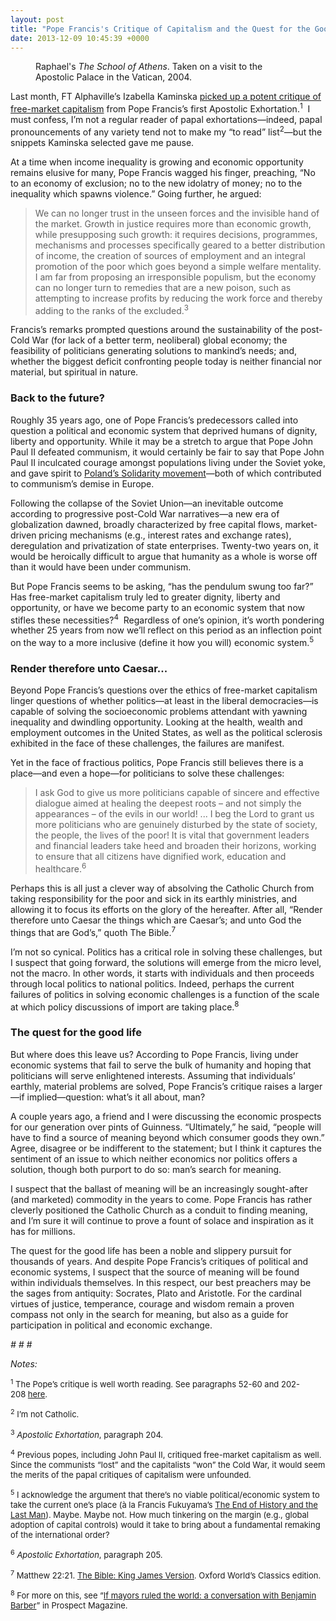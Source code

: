 ```yaml
---
layout: post
title: "Pope Francis's Critique of Capitalism and the Quest for the Good Life"
date: 2013-12-09 10:45:39 +0000
---
```


<!-- wp:image {"align":"center"} -->
<figure class="wp-block-image aligncenter"><a href="http://unpassagio.files.wordpress.com/2013/12/europe_0769.jpg"><img src="http://unpassagio.files.wordpress.com/2013/12/europe_0769.jpg?w=487" alt="" /></a><figcaption class="wp-element-caption">Raphael's <i>The School of Athens</i>. Taken on a visit to the Apostolic Palace in the Vatican, 2004.</figcaption></figure>
<!-- /wp:image -->

<!-- wp:paragraph {"style":{"elements":{"link":{"color":{"text":"var:preset|color|primary"}}}}} -->
<p class="has-link-color">Last month, FT Alphaville’s Izabella Kaminska&nbsp;<a href="http://ftalphaville.ft.com/2013/11/26/1705242/evangeliionepercentium/">picked up a potent critique of free-market capitalism</a>&nbsp;from Pope Francis’s first Apostolic Exhortation.<sup>1</sup> &nbsp;I must confess, I’m not a regular reader of papal exhortations—indeed, papal pronouncements of any variety tend not to make my “to read” list<sup>2</sup>—but the snippets Kaminska selected gave me pause.</p>
<!-- /wp:paragraph -->

<!-- wp:more -->
<!--more-->
<!-- /wp:more -->

<!-- wp:paragraph -->
<p>At a time when income inequality is growing and economic opportunity remains elusive for many, Pope Francis wagged his finger, preaching, “No to an economy of exclusion; no to the new idolatry of money; no to the inequality which spawns violence.” Going further, he argued:</p>
<!-- /wp:paragraph -->

<!-- wp:quote -->
<blockquote class="wp-block-quote"><!-- wp:paragraph -->
<p>We can no longer trust in the unseen forces and the invisible hand of the market. Growth in justice requires more than economic growth, while presupposing such growth: it requires decisions, programmes, mechanisms and processes specifically geared to a better distribution of income, the creation of sources of employment and an integral promotion of the poor which goes beyond a simple welfare mentality. I am far from proposing an irresponsible populism, but the economy can no longer turn to remedies that are a new poison, such as attempting to increase profits by reducing the work force and thereby adding to the ranks of the excluded.<sup>3</sup></p>
<!-- /wp:paragraph --></blockquote>
<!-- /wp:quote -->

<!-- wp:paragraph -->
<p>Francis’s remarks prompted questions around the sustainability of the post-Cold War (for lack of a better term, neoliberal) global economy; the feasibility of politicians generating solutions to mankind’s needs; and, whether the biggest deficit confronting people today is neither financial nor material, but spiritual in nature.</p>
<!-- /wp:paragraph -->

<!-- wp:heading {"level":3} -->
<h3 class="wp-block-heading">Back to the future?</h3>
<!-- /wp:heading -->

<!-- wp:paragraph {"style":{"elements":{"link":{"color":{"text":"var:preset|color|primary"}}}}} -->
<p class="has-link-color">Roughly 35 years ago, one of Pope Francis’s predecessors called into question a political and economic system that deprived humans of dignity, liberty and opportunity. While it may be a stretch to argue that Pope John Paul II defeated communism, it would certainly be fair to say that Pope John Paul II inculcated courage amongst populations living under the Soviet yoke, and gave spirit to&nbsp;<a href="http://en.wikipedia.org/wiki/Solidarity_(Polish_trade_union)">Poland’s Solidarity movement</a>—both of which contributed to communism’s demise in Europe.</p>
<!-- /wp:paragraph -->

<!-- wp:paragraph -->
<p>Following the collapse of the Soviet Union—an inevitable outcome according to progressive post-Cold War narratives—a new era of globalization dawned, broadly characterized by free capital flows, market-driven pricing mechanisms (e.g., interest rates and exchange rates), deregulation and privatization of state enterprises. Twenty-two years on, it would be heroically difficult to argue that humanity as a whole is worse off than it would have been under communism.</p>
<!-- /wp:paragraph -->

<!-- wp:paragraph -->
<p>But Pope Francis seems to be asking, “has the pendulum swung too far?” Has free-market capitalism truly led to greater dignity, liberty and opportunity, or have we become party to an economic system that now stifles these necessities?<sup>4</sup> &nbsp;Regardless of one’s opinion, it’s worth pondering whether 25 years from now we’ll reflect on this period as an inflection point on the way to a more inclusive (define it how you will) economic system.<sup>5</sup></p>
<!-- /wp:paragraph -->

<!-- wp:heading {"level":3} -->
<h3 class="wp-block-heading">Render therefore unto Caesar...</h3>
<!-- /wp:heading -->

<!-- wp:paragraph -->
<p>Beyond Pope Francis’s questions over the ethics of free-market capitalism linger questions of whether politics—at least in the liberal democracies—is capable of solving the socioeconomic problems attendant with yawning inequality and dwindling opportunity. Looking at the health, wealth and employment outcomes in the United States, as well as the political sclerosis exhibited in the face of these challenges, the failures are manifest.</p>
<!-- /wp:paragraph -->

<!-- wp:paragraph -->
<p>Yet in the face of fractious politics, Pope Francis still believes there is a place—and even a hope—for politicians to solve these challenges:</p>
<!-- /wp:paragraph -->

<!-- wp:quote -->
<blockquote class="wp-block-quote"><!-- wp:paragraph -->
<p>I ask God to give us more politicians capable of sincere and effective dialogue aimed at healing the deepest roots – and not simply the appearances – of the evils in our world! ... I beg the Lord to grant us more politicians who are genuinely disturbed by the state of society, the people, the lives of the poor! It is vital that government leaders and financial leaders take heed and broaden their horizons, working to ensure that all citizens have dignified work, education and healthcare.<sup>6</sup></p>
<!-- /wp:paragraph --></blockquote>
<!-- /wp:quote -->

<!-- wp:paragraph -->
<p>Perhaps this is all just a clever way of absolving the Catholic Church from taking responsibility for the poor and sick in its earthly ministries, and allowing it to focus its efforts on the glory of the hereafter. After all, “Render therefore unto Caesar the things which are Caesar’s; and unto God the things that are God’s,” quoth The Bible.<sup>7</sup></p>
<!-- /wp:paragraph -->

<!-- wp:paragraph -->
<p>I’m not so cynical. Politics has a critical role in solving these challenges, but I suspect that going forward, the solutions will emerge from the micro level, not the macro. In other words, it starts with individuals and then proceeds through local politics to national politics. Indeed, perhaps the current failures of politics in solving economic challenges is a function of the scale at which policy discussions of import are taking place.<sup>8</sup></p>
<!-- /wp:paragraph -->

<!-- wp:heading {"level":3} -->
<h3 class="wp-block-heading">The quest for the good life</h3>
<!-- /wp:heading -->

<!-- wp:paragraph -->
<p>But where does this leave us? According to Pope Francis, living under economic systems that fail to serve the bulk of humanity and hoping that politicians will serve enlightened interests. Assuming that individuals’ earthly, material problems are solved, Pope Francis’s critique raises a larger—if implied—question: what’s it all about, man?</p>
<!-- /wp:paragraph -->

<!-- wp:paragraph -->
<p>A couple years ago, a friend and I were discussing the economic prospects for our generation over pints of Guinness. “Ultimately,” he said, “people will have to find a source of meaning beyond which consumer goods they own.” Agree, disagree or be indifferent to the statement; but I think it captures the sentiment of an issue to which neither economics nor politics offers a solution, though both purport to do so: man’s search for meaning.</p>
<!-- /wp:paragraph -->

<!-- wp:paragraph {"style":{"elements":{"link":{"color":{"text":"var:preset|color|primary"}}}}} -->
<p class="has-link-color">I suspect that the ballast of meaning will be an increasingly sought-after (and marketed) commodity in the years to come. Pope Francis has rather cleverly positioned the Catholic Church as a conduit to finding meaning, and I’m sure it will continue to prove a fount of solace and inspiration as it has for millions.</p>
<!-- /wp:paragraph -->

<!-- wp:paragraph {"style":{"elements":{"link":{"color":{"text":"var:preset|color|primary"}}}}} -->
<p class="has-link-color">The quest for the good life has been a noble and slippery pursuit for thousands of years. And despite Pope Francis’s critiques of political and economic systems, I suspect that the source of meaning will be found within individuals themselves. In this respect, our best preachers may be the sages from antiquity: Socrates, Plato and Aristotle. For the cardinal virtues of justice, temperance, courage and wisdom remain a proven compass not only in the search for meaning, but also as a guide for participation in political and economic exchange.</p>
<!-- /wp:paragraph -->

<!-- wp:paragraph {"align":"center","style":{"elements":{"link":{"color":{"text":"var:preset|color|primary"}}}}} -->
<p class="has-text-align-center has-link-color"><em># # #</em></p>
<!-- /wp:paragraph -->

<!-- wp:paragraph {"style":{"elements":{"link":{"color":{"text":"var:preset|color|primary"}}}}} -->
<p class="has-link-color"><em>Notes:</em></p>
<!-- /wp:paragraph -->

<!-- wp:paragraph {"style":{"elements":{"link":{"color":{"text":"var:preset|color|primary"}}}}} -->
<p class="has-link-color"><span style="font-size:small"><sup>1</sup> The Pope’s critique is well worth reading. See paragraphs 52-60 and 202-208&nbsp;<a href="http://www.vatican.va/holy_father/francesco/apost_exhortations/documents/papa-francesco_esortazione-ap_20131124_evangelii-gaudium_en.pdf">here</a>. </span></p>
<!-- /wp:paragraph -->

<!-- wp:paragraph {"style":{"elements":{"link":{"color":{"text":"var:preset|color|primary"}}}}} -->
<p class="has-link-color"><span style="font-size:small"><sup>2</sup> I’m not Catholic.</span></p>
<!-- /wp:paragraph -->

<!-- wp:paragraph {"style":{"elements":{"link":{"color":{"text":"var:preset|color|primary"}}}}} -->
<p class="has-link-color"><span style="font-size:small"><sup>3</sup>&nbsp;<em>Apostolic Exhortation</em>, paragraph 204.</span></p>
<!-- /wp:paragraph -->

<!-- wp:paragraph {"style":{"elements":{"link":{"color":{"text":"var:preset|color|primary"}}}}} -->
<p class="has-link-color"><span style="font-size:small"><sup>4</sup> Previous popes, including John Paul II, critiqued free-market capitalism as well. Since the communists “lost” and the capitalists “won” the Cold War, it would seem the merits of the papal critiques of capitalism were unfounded.</span></p>
<!-- /wp:paragraph -->

<!-- wp:paragraph {"style":{"elements":{"link":{"color":{"text":"var:preset|color|primary"}}}}} -->
<p class="has-link-color"><span style="font-size:small"><sup>5</sup> I acknowledge the argument that there’s no viable political/economic system to take the current one’s place (à la Francis Fukuyama’s <span style="text-decoration:underline">The End of History and the Last Man</span>). Maybe. Maybe not. How much tinkering on the margin (e.g., global adoption of capital controls) would it take to bring about a fundamental remaking of the international order?</span></p>
<!-- /wp:paragraph -->

<!-- wp:paragraph {"style":{"elements":{"link":{"color":{"text":"var:preset|color|primary"}}}}} -->
<p class="has-link-color"><span style="font-size:small"><sup>6</sup>&nbsp;<em>Apostolic Exhortation</em>, paragraph 205.</span></p>
<!-- /wp:paragraph -->

<!-- wp:paragraph {"style":{"elements":{"link":{"color":{"text":"var:preset|color|primary"}}}}} -->
<p class="has-link-color"><span style="font-size:small"><sup>7</sup> Matthew 22:21.&nbsp;<span style="text-decoration:underline">The Bible: King James Version</span>. Oxford World’s Classics edition.</span></p>
<!-- /wp:paragraph -->

<!-- wp:paragraph {"style":{"elements":{"link":{"color":{"text":"var:preset|color|primary"}}}}} -->
<p class="has-link-color"><span style="font-size:small"><sup>8</sup> For more on this, see “<a href="https://www.prospectmagazine.co.uk/derbyshire/if-mayors-ruled-the-world-a-conversation-with-benjamin-barber/">If mayors ruled the world: a conversation with Benjamin Barber</a>” in Prospect Magazine.</span></p>
<!-- /wp:paragraph -->
